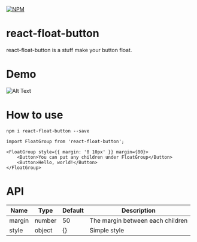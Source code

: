 [![NPM](https://nodei.co/npm/react-float-button.png)](https://npmjs.org/package/react-float-button)

# react-float-button

react-float-button is a stuff make your button float.

# Demo
![Alt Text](https://media.giphy.com/media/l4EpbSsKWt3nupn4Q/giphy.gif)

# How to use
```
npm i react-float-button --save
```
```
import FloatGroup from 'react-float-button';

<FloatGroup style={{ margin: '0 10px' }} margin={80}>
    <Button>You can put any children under FloatGroup</Button>
    <Button>Hello, world!</Button>
</FloatGroup>
```
# API
| Name | Type | Default	| Description |
| ------ | ------ | ------ | ------ |
| margin | number | 50 | The margin between each children |
| style | object | {} | Simple style |

